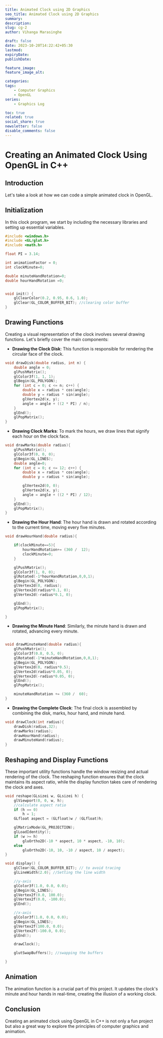 ```yaml
---
title: Animated Clock using 2D Graphics
seo_title: Animated Clock using 2D Graphics
summary: 
description: 
slug: cg-2
author: Vihanga Marasinghe

draft: false
date: 2023-10-20T14:22:42+05:30
lastmod: 
expiryDate: 
publishDate: 

feature_image:
feature_image_alt: 

categories:
tags:
    - Computer Graphics
    - OpenGL
series:
    - Graphics Log

toc: true
related: true
social_share: true
newsletter: false
disable_comments: false
---
```


# Creating an Animated Clock Using OpenGL in C++

## Introduction

Let's take a look at how we can code a simple animated clock in OpenGL.

## Initialization

In this clock program, we start by including the necessary libraries and setting up essential variables. 

```c++
#include <windows.h>
#include <GL/glut.h>
#include <math.h>

float PI = 3.14;

int animationFactor = 0;
int clockMinute=0;

double minuteHandRotation=0;
double hourHandRotation =0;


void init() {
    glClearColor(0.2, 0.95, 0.6, 1.0);
    glClear(GL_COLOR_BUFFER_BIT); //clearing color buffer
}
```

## Drawing Functions

Creating a visual representation of the clock involves several drawing functions. Let's briefly cover the main components:

- **Drawing the Clock Disk**: This function is responsible for rendering the circular face of the clock.

```c++
void drawDisk(double radius, int n) {
    double angle = 0;
    glPushMatrix();
    glColor3f(1, 1, 1);
    glBegin(GL_POLYGON);
    for (int c = 0; c <= n; c++) {
        double x = radius * cos(angle);
        double y = radius * sin(angle);
        glVertex2d(x, y);
        angle = angle + ((2 * PI) / n);
    }
    glEnd();
    glPopMatrix();
}
```

- **Drawing Clock Marks**: To mark the hours, we draw lines that signify each hour on the clock face.

```c++
void drawMarks(double radius){
    glPushMatrix();
    glColor3f(0, 0, 0);
    glBegin(GL_LINES);
    double angle=0;
    for (int c = 0; c <= 12; c++) {
        double x = radius * cos(angle);
        double y = radius * sin(angle);

        glVertex2d(0, 0);
        glVertex2d(x, y);
        angle = angle + ((2 * PI) / 12);
    }
    glEnd();
    glPopMatrix();
}
```

- **Drawing the Hour Hand**: The hour hand is drawn and rotated according to the current time, moving every five minutes.

```c++
void drawHourHand(double radius){

    if(clockMinute==5){
        hourHandRotation+= (360 /  12);
        clockMinute=0;
    }

    glPushMatrix();
    glColor3f(1, 0, 0);
    glRotated(-1*hourHandRotation,0,0,1);
    glBegin(GL_POLYGON);
    glVertex2d(0, radius);
    glVertex2d(radius*0.1, 0);
    glVertex2d(-radius*0.1, 0);

    glEnd();
    glPopMatrix();

}
```
- **Drawing the Minute Hand**: Similarly, the minute hand is drawn and rotated, advancing every minute.

```c++

void drawMinuteHand(double radius){
    glPushMatrix();
    glColor3f(0.8, 0.5, 0);
    glRotated(-1*minuteHandRotation,0,0,1);
    glBegin(GL_POLYGON);
    glVertex2d(0, radius*0.5);
    glVertex2d(radius*0.05, 0);
    glVertex2d(-radius*0.05, 0);
    glEnd();
    glPopMatrix();

    minuteHandRotation += (360 /  60);
}
```

- **Drawing the Complete Clock**: The final clock is assembled by combining the disk, marks, hour hand, and minute hand.

```c++
void drawClock(int radius){
    drawDisk(radius,32);
    drawMarks(radius);
    drawHourHand(radius);
    drawMinuteHand(radius);
}
```
## Reshaping and Display Functions

These important utility functions handle the window resizing and actual rendering of the clock. The reshaping function ensures that the clock maintains its aspect ratio, while the display function takes care of rendering the clock and axes.

```c++
void reshape(GLsizei w, GLsizei h) {
    glViewport(0, 0, w, h);
    //calculate aspect ratio
    if (h == 0)
        h = 1;
    GLfloat aspect = (GLfloat)w / (GLfloat)h;

    glMatrixMode(GL_PROJECTION);
    glLoadIdentity();
    if (w >= h)
        gluOrtho2D(-10 * aspect, 10 * aspect, -10, 10);
    else
        gluOrtho2D(-10, 10, -10 / aspect, 10 / aspect);
}

void display() {
    glClear(GL_COLOR_BUFFER_BIT); // to avoid tracing 
    glLineWidth(2.0); //Setting the line width

    //y-axis
    glColor3f(1.0, 0.0, 0.0);
    glBegin(GL_LINES);
    glVertex2f(0.0, 100.0);
    glVertex2f(0.0, -100.0);
    glEnd();

    //x-axis
    glColor3f(1.0, 0.0, 0.0);
    glBegin(GL_LINES);
    glVertex2f(100.0, 0.0);
    glVertex2f(-100.0, 0.0);
    glEnd();

    drawClock();

    glutSwapBuffers(); //swapping the buffers

}
```

## Animation

The animation function is a crucial part of this project. It updates the clock's minute and hour hands in real-time, creating the illusion of a working clock.

## Conclusion

Creating an animated clock using OpenGL in C++ is not only a fun project but also a great way to explore the principles of computer graphics and animation.
